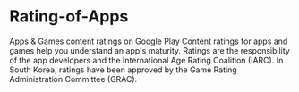 # Rating-of-Apps
Apps &amp; Games content ratings on Google Play Content ratings for apps and games help you understand an app's maturity.  Ratings are the responsibility of the app developers and the International Age Rating Coalition (IARC). In South Korea, ratings have been approved by the Game Rating Administration Committee (GRAC).
